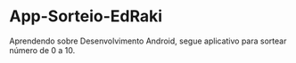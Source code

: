 # App-Sorteio-EdRaki
Aprendendo sobre Desenvolvimento Android, segue aplicativo para sortear número de 0 a 10.
